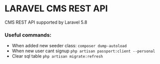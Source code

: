 # LARAVEL CMS REST API

CMS REST API supported by Laravel 5.8

### Useful commands:

-   When added new seeder class: `composer dump-autoload`
-   When new user cant signup `php artisan passport:client --personal`
-   Clear sql table `php artisan migrate:refresh`
